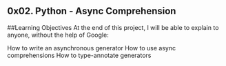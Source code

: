 ## 0x02. Python - Async Comprehension
##Learning Objectives
At the end of this project, I will be able to explain to anyone, without the help of Google:

How to write an asynchronous generator
How to use async comprehensions
How to type-annotate generators
